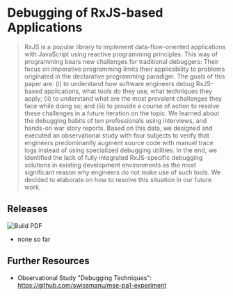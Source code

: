 # Debugging of RxJS-based Applications

> RxJS is a popular library to implement data-flow-oriented applications with JavaScript using reactive programming principles. This way of programming bears new challenges for traditional debuggers: Their focus on imperative programming limits their applicability to problems originated in the declarative programming paradigm. The goals of this paper are: (i) to understand how software engineers debug RxJS-based applications, what tools do they use, what techniques they apply; (ii) to understand what are the most prevalent challenges they face while doing so; and (iii) to provide a course of action to resolve these challenges in a future iteration on the topic. We learned about the debugging habits of ten professionals using interviews, and hands-on war story reports. Based on this data, we designed and executed an observational study with four subjects to verify that engineers predominantly augment source code with manuel trace logs instead of using specialized debugging utilities. In the end, we identified the lack of fully integrated RxJS-specific debugging solutions in existing development environments as the most significant reason why engineers do not make use of such tools. We decided to elaborate on how to resolve this situation in our future work.

## Releases

![Build PDF](https://github.com/swissmanu/mse-pa1/workflows/Build%20PDF/badge.svg)

- none so far

## Further Resources

- Observational Study "Debugging Techniques": https://github.com/swissmanu/mse-pa1-experiment